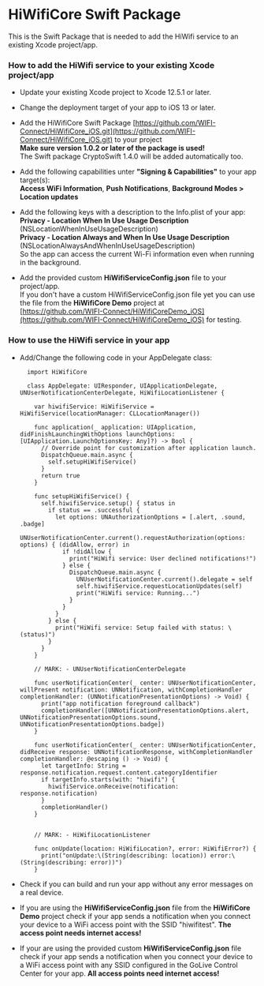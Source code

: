 # HiWifiCore Swift Package

This is the Swift Package that is needed to add the HiWifi service to an existing Xcode project/app.

### How to add the HiWifi service to your existing Xcode project/app

- Update your existing Xcode project to Xcode 12.5.1 or later.

- Change the deployment target of your app to iOS 13 or later.

- Add the HiWifiCore Swift Package [https://github.com/WIFI-Connect/HiWifiCore_iOS.git](https://github.com/WIFI-Connect/HiWifiCore_iOS.git) to your project  
  **Make sure version 1.0.2 or later of the package is used!**  
  The Swift package CryptoSwift 1.4.0 will be added automatically too.

- Add the following capabilities unter **"Signing & Capabilities"** to your app target(s):  
  **Access WiFi Information**, **Push Notifications**, **Background Modes > Location updates**

- Add the following keys with a description to the Info.plist of your app:  
  **Privacy - Location When In Use Usage Description** (NSLocationWhenInUseUsageDescription)  
  **Privacy - Location Always and When In Use Usage Description** (NSLocationAlwaysAndWhenInUseUsageDescription)  
  So the app can access the current Wi-Fi information even when running in the background.

- Add the provided custom **HiWifiServiceConfig.json** file to your project/app.  
  If you don't have a custom HiWifiServiceConfig.json file yet you can use the file from the **HiWifiCore Demo** project at  
  [https://github.com/WIFI-Connect/HiWifiCoreDemo_iOS](https://github.com/WIFI-Connect/HiWifiCoreDemo_iOS) for testing.

### How to use the HiWifi service in your app

- Add/Change the following code in your AppDelegate class:

		import HiWifiCore

		class AppDelegate: UIResponder, UIApplicationDelegate, UNUserNotificationCenterDelegate, HiWifiLocationListener {
		
		  var hiwifiService: HiWifiService = HiWifiService(locationManager: CLLocationManager())
			
		  func application(_ application: UIApplication, didFinishLaunchingWithOptions launchOptions: [UIApplication.LaunchOptionsKey: Any]?) -> Bool {
		    // Override point for customization after application launch.
		    DispatchQueue.main.async {
		      self.setupHiWifiService()
		    }
		    return true
		  }

		  func setupHiWifiService() {
			self.hiwifiService.setup() { status in
			  if status == .successful {
			    let options: UNAuthorizationOptions = [.alert, .sound, .badge]
			    UNUserNotificationCenter.current().requestAuthorization(options: options) { (didAllow, error) in
			      if !didAllow {
			        print("HiWifi service: User declined notifications!")
			      } else {
			        DispatchQueue.main.async {
			          UNUserNotificationCenter.current().delegate = self
			          self.hiwifiService.requestLocationUpdates(self)
			          print("HiWifi service: Running...")
			        }
			      }
			    }
			  } else {
			    print("HiWifi service: Setup failed with status: \(status)")
			  }
			}
		  }
	
		  // MARK: - UNUserNotificationCenterDelegate
			
		  func userNotificationCenter(_ center: UNUserNotificationCenter, willPresent notification: UNNotification, withCompletionHandler completionHandler: (UNNotificationPresentationOptions) -> Void) {
			print("app notification foreground callback")
			completionHandler([UNNotificationPresentationOptions.alert, UNNotificationPresentationOptions.sound, UNNotificationPresentationOptions.badge])
		  }
			
		  func userNotificationCenter(_ center: UNUserNotificationCenter, didReceive response: UNNotificationResponse, withCompletionHandler completionHandler: @escaping () -> Void) {
			let targetInfo: String = response.notification.request.content.categoryIdentifier
			if targetInfo.starts(with: "hiwifi") {
			  hiwifiService.onReceive(notification: response.notification)
			}
			completionHandler()
		  }
			
			
		  // MARK: - HiWifiLocationListener
			
		  func onUpdate(location: HiWifiLocation?, error: HiWifiError?) {
			print("onUpdate:\(String(describing: location)) error:\(String(describing: error))")
		  }


- Check if you can build and run your app without any error messages on a real device.

- If you are using the **HiWifiServiceConfig.json** file from the **HiWifiCore Demo** project check if your app sends a notification when you connect your device to a WiFi access point with the SSID "hiwifitest". **The access point needs internet access!**

- If your are using the provided custom **HiWifiServiceConfig.json** file check if your app sends a notification when you connect your device to a WiFi access point with any SSID configured in the GoLive Control Center for your app. **All access points need internet access!**